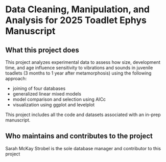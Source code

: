 # Data Cleaning, Manipulation, and Analysis for 2025 Toadlet Ephys Manuscript

## What this project does
This project analyzes experimental data to assess how size, development time, and age influence sensitivity to vibrations and sounds in juvenile toadlets (3 months to 1 year after metamorphosis) using the following approach:
- joining of four databases 
- generalized linear mixed models
- model comparison and selection using AICc
- visualization using ggplot and levelplot

This project includes all the code and datasets associated with an in-prep manuscript.

## Who maintains and contributes to the project
Sarah McKay Strobel is the sole database manager and contributor to this project
